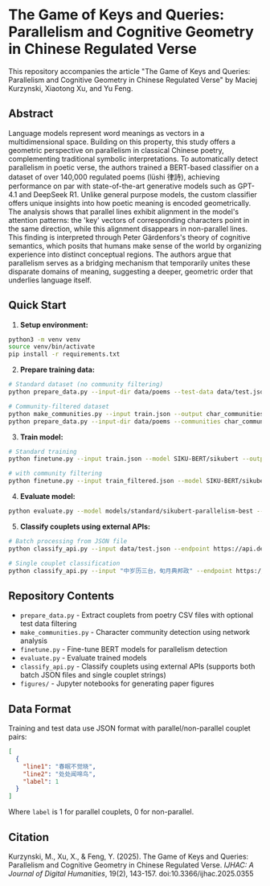 # The Game of Keys and Queries: Parallelism and Cognitive Geometry in Chinese Regulated Verse

This repository accompanies the article "The Game of Keys and Queries: Parallelism and Cognitive Geometry in Chinese Regulated Verse" by Maciej Kurzynski, Xiaotong Xu, and Yu Feng.

## Abstract

Language models represent word meanings as vectors in a multidimensional space. Building on this property, this study offers a geometric perspective on parallelism in classical Chinese poetry, complementing traditional symbolic interpretations. To automatically detect parallelism in poetic verse, the authors trained a BERT-based classifier on a dataset of over 140,000 regulated poems (lüshi 律詩), achieving performance on par with state-of-the-art generative models such as GPT-4.1 and DeepSeek R1. Unlike general purpose models, the custom classifier offers unique insights into how poetic meaning is encoded geometrically. The analysis shows that parallel lines exhibit alignment in the model's attention patterns: the 'key' vectors of corresponding characters point in the same direction, while this alignment disappears in non-parallel lines. This finding is interpreted through Peter Gärdenfors's theory of cognitive semantics, which posits that humans make sense of the world by organizing experience into distinct conceptual regions. The authors argue that parallelism serves as a bridging mechanism that temporarily unites these disparate domains of meaning, suggesting a deeper, geometric order that underlies language itself.

## Quick Start

1. **Setup environment:**
```bash
python3 -m venv venv
source venv/bin/activate
pip install -r requirements.txt
```

2. **Prepare training data:**
```bash
# Standard dataset (no community filtering)
python prepare_data.py --input-dir data/poems --test-data data/test.json --output train.json

# Community-filtered dataset
python make_communities.py --input train.json --output char_communities.json
python prepare_data.py --input-dir data/poems --communities char_communities.json --test-data data/test.json --output train_filtered.json
```

3. **Train model:**
```bash
# Standard training
python finetune.py --input train.json --model SIKU-BERT/sikubert --output models/standard

# with community filtering
python finetune.py --input train_filtered.json --model SIKU-BERT/sikubert --output models/filtered
```

4. **Evaluate model:**
```bash
python evaluate.py --model models/standard/sikubert-parallelism-best --input test.json
```

5. **Classify couplets using external APIs:**
```bash
# Batch processing from JSON file
python classify_api.py --input data/test.json --endpoint https://api.deepseek.com --model deepseek-reasoner --api-key YOUR_API_KEY

# Single couplet classification
python classify_api.py --input "中岁历三台，旬月典邦政" --endpoint https://api.poe.com/v1 --model Claude-Opus-4.1 --api-key YOUR_API_KEY
```

## Repository Contents

- `prepare_data.py` - Extract couplets from poetry CSV files with optional test data filtering
- `make_communities.py` - Character community detection using network analysis
- `finetune.py` - Fine-tune BERT models for parallelism detection
- `evaluate.py` - Evaluate trained models
- `classify_api.py` - Classify couplets using external APIs (supports both batch JSON files and single couplet strings)
- `figures/` - Jupyter notebooks for generating paper figures

## Data Format

Training and test data use JSON format with parallel/non-parallel couplet pairs:
```json
[
  {
    "line1": "春眠不觉晓",
    "line2": "处处闻啼鸟", 
    "label": 1
  }
]
```

Where `label` is 1 for parallel couplets, 0 for non-parallel.

## Citation

Kurzynski, M., Xu, X., & Feng, Y. (2025). The Game of Keys and Queries: Parallelism and Cognitive Geometry in Chinese Regulated Verse. *IJHAC: A Journal of Digital Humanities*, 19(2), 143-157. doi:10.3366/ijhac.2025.0355
